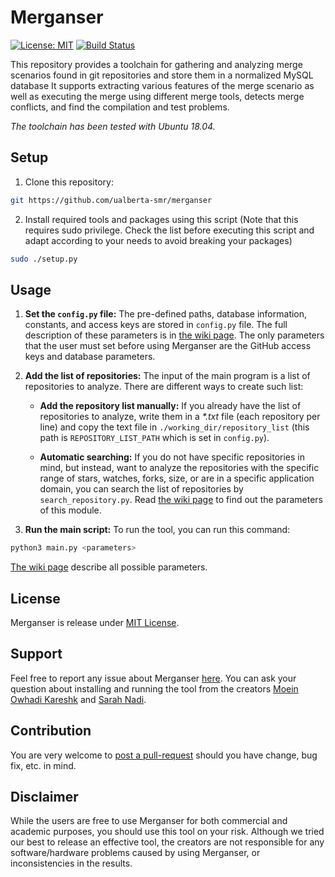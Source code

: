 
# Merganser

 [![License: MIT](https://img.shields.io/badge/License-MIT-blue.svg)](https://opensource.org/licenses/MIT) 
 [![Build Status](https://travis-ci.com/ualberta-smr/merganser.svg?token=hjqcPpPsw5pg2YPrs9sB&branch=master)](https://travis-ci.com/ualberta-smr/merganser)

This repository provides a toolchain for gathering and analyzing merge scenarios found in git repositories and store them in a normalized MySQL database It supports extracting various features of the merge scenario as well as executing the merge using different merge tools, detects merge conflicts, and find the compilation and test problems.

_The toolchain has been tested with Ubuntu 18.04._

## Setup
1. Clone this repository:
```bash
git https://github.com/ualberta-smr/merganser
```

2. Install required tools and packages using this script (Note that this requires sudo privilege. 
Check the list before executing this script and adapt according to your needs to avoid breaking your packages)
```bash
sudo ./setup.py
``` 

## Usage 

1. **Set the `config.py` file:** The pre-defined paths, database information, constants, and access keys are stored in  `config.py` file. The full description of these parameters is in [the wiki page](https://github.com/ualberta-smr/merganser/wiki/Parameters-in-config.py). The only parameters that the user must set before using Merganser are the GitHub access keys and database parameters.

2. **Add the list of repositories:** The input of the main program is a list of repositories to analyze. There are different ways to create such list:

    * **Add the repository list manually:** If you already have the list of repositories to analyze, write them in a *\*.txt* file (each repository per line) and copy the text file in `./working_dir/repository_list` (this path is `REPOSITORY_LIST_PATH`  which is set in `config.py`).

    * **Automatic searching:** If you do not have specific repositories in mind, but instead, want to analyze the repositories with the specific range of stars, watches, forks, size, or are in a specific application domain, you can search the list of repositories by `search_repository.py`. Read [the wiki page](https://github.com/ualberta-smr/merganser/wiki/Search-for-Repositories) to find out the parameters of this module.

3. **Run the main script:** To run the tool, you can run this command:

```bash
python3 main.py <parameters> 
```

[The wiki page](https://github.com/ualberta-smr/merganser/wiki/Running-the-Merganser) describe all possible parameters.

## License
Merganser is release under [MIT License](https://choosealicense.com/licenses/mit/).

## Support
Feel free to report any issue about Merganser [here](https://github.com/ualberta-smr/merganser/issues). You can ask your question about installing and running the tool from the creators [Moein Owhadi Kareshk](https://github.com/owhadi) and [Sarah Nadi](https://sarahnadi.org/).

## Contribution
You are very welcome to [post a pull-request](https://github.com/ualberta-smr/merganser/pulls) should you have change, bug fix,  etc. in mind. 

## Disclaimer
While the users are free to use Merganser for both commercial and academic purposes, you should use this tool on your risk. Although we tried our best to release an effective tool, the creators are not responsible for any software/hardware problems caused by using Merganser, or inconsistencies in the results. 
